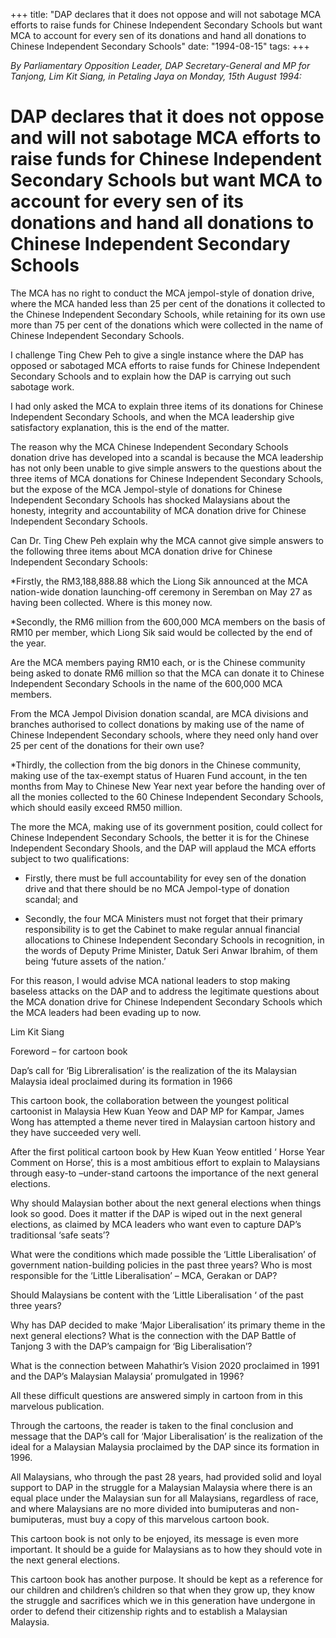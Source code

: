 +++ 
title: "DAP declares that it does not oppose and will not sabotage MCA efforts to raise funds for Chinese Independent Secondary Schools but want MCA to account for every sen of its donations and hand all donations to Chinese Independent Secondary Schools"
date: "1994-08-15"
tags:
+++

_By Parliamentary Opposition Leader, DAP Secretary-General and MP for Tanjong, Lim Kit Siang, in Petaling Jaya on Monday, 15th August 1994:_

# DAP declares that it does not oppose and will not sabotage MCA efforts to raise funds for Chinese Independent Secondary Schools but want MCA to account for every sen of its donations and hand all donations to Chinese Independent Secondary Schools

The MCA has no right to conduct the MCA jempol-style of donation drive, where the MCA handed less than 25 per cent of the donations it collected to the Chinese Independent Secondary Schools, while retaining for its own use more than 75 per cent of the donations which were collected in the name of Chinese Independent Secondary Schools.</u>

I challenge Ting Chew Peh to give a single instance where the DAP has opposed or sabotaged MCA efforts to raise funds for Chinese Independent Secondary Schools and to explain how the DAP is carrying out such sabotage work.

I had only asked the MCA to explain three items of its donations for Chinese Independent Secondary Schools, and when the MCA leadership give satisfactory explanation, this is the end of the matter.

The reason why the MCA Chinese Independent Secondary Schools donation drive has developed into a scandal is because the MCA leadership has not only been unable to give simple answers to the questions about the three items of MCA donations for Chinese Independent Secondary Schools, but the expose of the MCA Jempol-style of donations for Chinese Independent Secondary Schools has shocked Malaysians about the honesty, integrity and accountability of MCA donation drive for Chinese Independent Secondary Schools.

Can Dr. Ting Chew Peh explain why the MCA cannot give simple answers to the following three items about MCA donation drive for Chinese Independent Secondary Schools:

*Firstly, the RM3,188,888.88 which the Liong Sik announced at the MCA nation-wide donation launching-off ceremony in Seremban on May 27 as having been collected. Where is this money now.

*Secondly, the RM6 million from the 600,000 MCA members on the basis of RM10 per member, which Liong Sik said would be collected by the end of the year.

Are the MCA members paying RM10 each, or is the Chinese community being asked to donate RM6 million so that the MCA can donate it to Chinese Independent Secondary Schools in the name of the 600,000 MCA members.

From the MCA Jempol Division donation scandal, are MCA divisions and branches authorised to collect donations by making use of the name of Chinese Independent Secondary schools, where they need only hand over 25 per cent of the donations for their own use?

*Thirdly, the collection from the big donors in the Chinese community, making use of the tax-exempt status of Huaren Fund account, in the ten months from May to Chinese New Year next year before the handing over of all the monies collected to the 60 Chinese Independent Secondary Schools, which should easily exceed RM50 million.

The more the MCA, making use of its government position, could collect for Chinese Independent Secondary Schools, the better it is for the Chinese Independent Secondary Shools, and the DAP will applaud the MCA efforts subject to two qualifications:

* Firstly, there must be full accountability for evey sen of the donation drive and that there should be no MCA Jempol-type of donation scandal; and

* Secondly, the four MCA Ministers must not forget that their primary responsibility is to get the Cabinet to make regular annual financial allocations to Chinese Independent Secondary Schools in recognition, in the words of Deputy Prime Minister, Datuk Seri Anwar Ibrahim, of them being ‘future assets of the nation.’

For this reason, I would advise MCA national leaders to stop making baseless attacks on the DAP and to address the legitimate questions about the MCA donation drive for Chinese Independent Secondary Schools which the MCA leaders had been evading up to now.

Lim Kit Siang

Foreword – for cartoon book

Dap’s call for ‘Big Libreralisation’ is the realization of the its Malaysian Malaysia ideal proclaimed during its formation in 1966

This cartoon book, the collaboration between the youngest political cartoonist in Malaysia Hew Kuan Yeow and DAP MP for Kampar, James Wong has attempted a theme never tired in Malaysian cartoon history and they have succeeded very well.

After the first political cartoon book by Hew Kuan Yeow entitled ‘ Horse Year Comment on Horse’, this is a most ambitious effort to explain to Malaysians through easy-to –under-stand cartoons the importance of the next general elections.

Why should Malaysian bother about the next general elections when things look so good. Does it matter if the DAP is wiped out in the next general elections, as claimed by MCA leaders who want even to capture DAP’s traditionsal ‘safe seats’?

What were the conditions which made possible the ‘Little Liberalisation’ of government nation-building policies in the past three years? Who is most responsible for the ‘Little Liberalisation’ – MCA, Gerakan or DAP?

Should Malaysians be content with the ‘Little Liberalisation ‘ of the past three years?

Why has DAP decided to make ‘Major Liberalisation’ its primary theme in the next general elections? What is the connection with the DAP Battle of Tanjong 3 with the DAP’s campaign for ‘Big Liberalisation’?

What is the connection between Mahathir’s Vision 2020 proclaimed in 1991 and the DAP’s Malaysian Malaysia’ promulgated in 1996?

All these difficult questions are answered simply in cartoon from in this marvelous publication.

Through the cartoons, the reader is taken to the final conclusion and message that the DAP’s call for ‘Major Liberalisation’ is the realization of the ideal for a Malaysian Malaysia proclaimed by the DAP since its formation in 1996.

All Malaysians, who through the past 28 years, had provided solid and loyal support to DAP in the struggle for a Malaysian Malaysia where there is an equal place under the Malaysian sun for all Malaysians, regardless of race, and where Malaysians are no more divided into bumiputeras and non-bumiputeras, must buy a copy of this marvelous cartoon book.

This cartoon book is not only to be enjoyed, its message is even more important. It should be a guide for Malaysians as to how they should vote in the next general elections.

This cartoon book has another purpose. It should be kept as a reference for our children and children’s children so that when they grow up, they know the struggle and sacrifices which we in this generation have undergone in order to defend their citizenship rights and to establish a Malaysian Malaysia.
 
